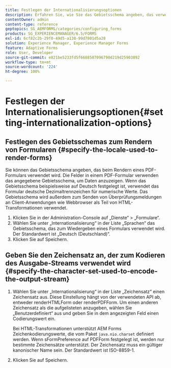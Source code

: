 ```yaml
---
title: Festlegen der Internationalisierungsoptionen
description: Erfahren Sie, wie Sie das Gebietsschema angeben, das verwendet wird, um Formulare zu rendern, und wie Sie den Zeichensatz angeben, mit dem der Ausgabe-Stream kodiert wird.
contentOwner: admin
content-type: reference
geptopics: SG_AEMFORMS/categories/configuring_forms
products: SG_EXPERIENCEMANAGER/6.5/FORMS
exl-id: 6cf82c2b-29f0-49d5-a138-99d7801d5a28
solution: Experience Manager, Experience Manager Forms
feature: Adaptive Forms
role: User, Developer
source-git-commit: e821be5233fd5f6688507096790d219d25903892
workflow-type: tm+mt
source-wordcount: '224'
ht-degree: 100%

---
```


# Festlegen der Internationalisierungsoptionen{#setting-internationalization-options}

## Festlegen des Gebietsschemas zum Rendern von Formularen {#specify-the-locale-used-to-render-forms}

Sie können das Gebietsschema angeben, das beim Rendern eines PDF-Formulars verwendet wird. Die Felder in einem PDF-Formular verwenden das angegebene Gebietsschema, um Daten anzuzeigen. Wenn das Gebietsschema beispielsweise auf Deutsch festgelegt ist, verwendet das Formular deutsche Dezimaltrennzeichen für numerische Werte. Das Gebietsschema wird außerdem zum Senden von Überprüfungsmeldungen an Client-Anwendungen wie Webbrowser als Teil von HTML-Transformationen verwendet.

1. Klicken Sie in der Administration-Console auf „Dienste“ > „Formulare“.
1. Wählen Sie unter „Internationalisierung“ in der Liste „Sprachen“ das Gebietsschema, das zum Wiedergeben eines Formulars verwendet wird. Der Standardwert ist „Deutsch (Deutschland)“.
1. Klicken Sie auf Speichern.

## Geben Sie den Zeichensatz an, der zum Kodieren des Ausgabe-Streams verwendet wird {#specify-the-character-set-used-to-encode-the-output-stream}

1. Wählen Sie unter „Internationalisierung“ in der Liste „Zeichensatz“ einen Zeichensatz aus. Diese Einstellung hängt von der verwendeten API ab, entweder renderHTMLForm oder renderPDFForm. Um einen anderen Zeichensatz als die aufgelisteten anzugeben, wählen Sie „Benutzerdefiniert“ aus und geben Sie in dem angezeigten Feld einen Codierungswert ein.

   Bei HTML-Transformationen unterstützt AEM Forms Zeichenkodierungswerte, die vom Paket `java.nio.charset` definiert werden. Wenn sFormPreference auf PDFForm festgelegt ist, werden nur bestimmte Zeichensätze unterstützt. Der Zeichensatz muss ein gültiger kanonischer Name sein. Der Standardwert ist ISO-8859-1.

1. Klicken Sie auf Speichern.

